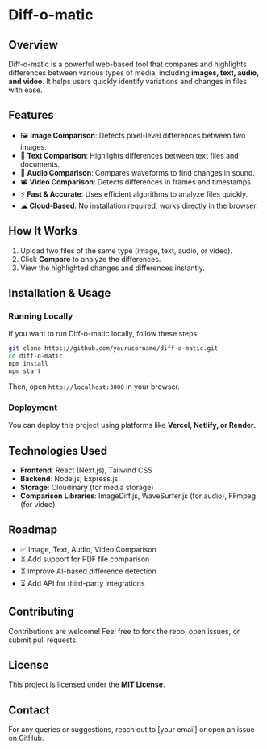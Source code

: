 # Diff-o-matic

## Overview
Diff-o-matic is a powerful web-based tool that compares and highlights differences between various types of media, including **images, text, audio, and video**. It helps users quickly identify variations and changes in files with ease.

## Features
- 🖼 **Image Comparison**: Detects pixel-level differences between two images.
- 📝 **Text Comparison**: Highlights differences between text files and documents.
- 🎵 **Audio Comparison**: Compares waveforms to find changes in sound.
- 📽 **Video Comparison**: Detects differences in frames and timestamps.
- ⚡ **Fast & Accurate**: Uses efficient algorithms to analyze files quickly.
- ☁ **Cloud-Based**: No installation required, works directly in the browser.

## How It Works
1. Upload two files of the same type (image, text, audio, or video).
2. Click **Compare** to analyze the differences.
3. View the highlighted changes and differences instantly.

## Installation & Usage
### Running Locally
If you want to run Diff-o-matic locally, follow these steps:

```sh
git clone https://github.com/yourusername/diff-o-matic.git
cd diff-o-matic
npm install
npm start
```

Then, open `http://localhost:3000` in your browser.

### Deployment
You can deploy this project using platforms like **Vercel, Netlify, or Render**.

## Technologies Used
- **Frontend**: React (Next.js), Tailwind CSS
- **Backend**: Node.js, Express.js
- **Storage**: Cloudinary (for media storage)
- **Comparison Libraries**: ImageDiff.js, WaveSurfer.js (for audio), FFmpeg (for video)

## Roadmap
- ✅ Image, Text, Audio, Video Comparison
- ⏳ Add support for PDF file comparison
- ⏳ Improve AI-based difference detection
- ⏳ Add API for third-party integrations

## Contributing
Contributions are welcome! Feel free to fork the repo, open issues, or submit pull requests.

## License
This project is licensed under the **MIT License**.

## Contact
For any queries or suggestions, reach out to [your email] or open an issue on GitHub.
